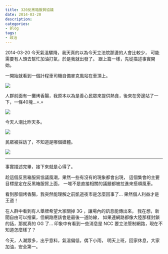 ```yaml
---
title: 320反黑箱服貿協議
date: 2014-03-20
description:
categories:
- Blog
tags:
- 政治
---
```


2014-03-20 今天氣溫驟降，我天真的以為今天立法院那邊的人會比較少，
可能需要有人頭去幫忙加油打氣，於是我就出發了。
跟上篇一樣，先從描述事實開始。

一開始就看到一個計程車司機自備麥克風站在車頂上。

![]({{urls.media}}/2014/03-20/IMG_0847.JPG)

人群前面有一攤烤香腸，我原本以為是善心民眾來提供熱食，後來在旁邊站了一下，一條40塊...=.=

![]({{urls.media}}/2014/03-20/IMG_0851.JPG)

今天人潮比昨天多。

![]({{urls.media}}/2014/03-20/IMG_0853.JPG)

民眾被採訪了，不知道是哪個媒體。

![]({{urls.media}}/2014/03-20/IMG_0855.JPG)

--------------------------------

事實描述完畢，接下來就是心得了。

趁這個反黑箱服貿協議風潮，果然一些有沒有的現象都會出現，
這個集會的主要目標是定在反黑箱服貿上面，
一堆不是直接相關的議題都被拉進來搭順風車。

看到那個烤香腸，我突然能理解之前凱道夜市是怎麼回事了...
果然個人利益才是王道！

在人群中看到有人舉牌希望大家關掉 3G ，讓場內的訊息能傳出來，
我在想，新聞自由可以捨棄，但網路應該會是最後一道防線，
如果連網路都像大陸那樣封鎖的話，那就真的 GG 了...
印象中有看到一些消息是 NCC 要立法管制網路，現在不知道怎麼樣了？

今天，人潮眾多，出乎意料，氣溫偏低，偶下小雨，
明天上班，回家休息，大家加油，安全第一。
